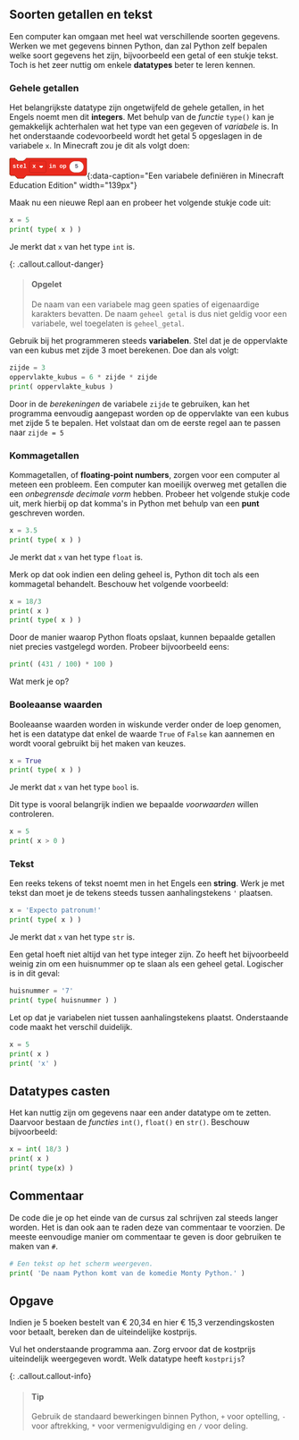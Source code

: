 <!---
@TODO opsplitsing variabelen en datatypes
--->

## Soorten getallen en tekst
Een computer kan omgaan met heel wat verschillende soorten gegevens. Werken we met gegevens binnen Python, dan zal Python zelf bepalen welke soort gegevens het zijn, bijvoorbeeld een getal of een stukje tekst. Toch is het zeer nuttig om enkele **datatypes** beter te leren kennen.

### Gehele getallen
Het belangrijkste datatype zijn ongetwijfeld de gehele getallen, in het Engels noemt men dit **integers**. Met behulp van de *functie* `type()` kan je gemakkelijk achterhalen wat het type van een gegeven of *variabele* is. In het onderstaande codevoorbeeld wordt het getal 5 opgeslagen in de variabele `x`. In Minecraft zou je dit als volgt doen:

![variabele](media/minecraft_new_variable.png "variabele"){:data-caption="Een variabele definiëren in Minecraft Education Edition" width="139px"}

Maak nu een nieuwe Repl aan en probeer het volgende stukje code uit:

```python
x = 5
print( type( x ) )
```
Je merkt dat `x` van het type `int` is.

{: .callout.callout-danger}
> #### Opgelet
> De naam van een variabele mag geen spaties of eigenaardige karakters bevatten. De naam `geheel getal` is dus niet geldig voor een variabele, wel toegelaten is `geheel_getal`.

Gebruik bij het programmeren steeds **variabelen**. Stel dat je de oppervlakte van een kubus met zijde 3 moet berekenen. Doe dan als volgt:
```python
zijde = 3
oppervlakte_kubus = 6 * zijde * zijde
print( oppervlakte_kubus )
```
Door in de *berekeningen* de variabele `zijde` te gebruiken, kan het programma eenvoudig aangepast worden op de oppervlakte van een kubus met zijde 5 te bepalen. Het volstaat dan om de eerste regel aan te passen naar `zijde = 5`

### Kommagetallen
Kommagetallen, of **floating-point numbers**, zorgen voor een computer al meteen een probleem. Een computer kan moeilijk overweg met getallen die een *onbegrensde decimale vorm* hebben. Probeer het volgende stukje code uit, merk hierbij op dat komma's in Python met behulp van een **punt** geschreven worden.

```python
x = 3.5
print( type( x ) )
```
Je merkt dat `x` van het type `float` is.

Merk op dat ook indien een deling geheel is, Python dit toch als een kommagetal behandelt. Beschouw het volgende voorbeeld:

```python
x = 18/3
print( x )
print( type( x ) )
```

Door de manier waarop Python floats opslaat, kunnen bepaalde getallen niet precies vastgelegd worden. Probeer bijvoorbeeld eens:
```python
print( (431 / 100) * 100 )
```
Wat merk je op?

### Booleaanse waarden
Booleaanse waarden worden in wiskunde verder onder de loep genomen, het is een datatype dat enkel de waarde `True` of `False` kan aannemen en wordt vooral gebruikt bij het maken van keuzes.

```python
x = True
print( type( x ) )
```
Je merkt dat `x` van het type `bool` is.

Dit type is vooral belangrijk indien we bepaalde *voorwaarden* willen controleren.
```python
x = 5
print( x > 0 )
```

### Tekst
Een reeks tekens of tekst noemt men in het Engels een **string**. Werk je met tekst dan moet je de tekens steeds tussen aanhalingstekens `'` plaatsen.

```python
x = 'Expecto patronum!'
print( type( x ) )
```
Je merkt dat `x` van het type `str` is.

Een getal hoeft niet altijd van het type integer zijn. Zo heeft het bijvoorbeeld weinig zin om een huisnummer op te slaan als een geheel getal. Logischer is in dit geval:

```python
huisnummer = '7'
print( type( huisnummer ) )
```

Let op dat je variabelen niet tussen aanhalingstekens plaatst. Onderstaande code maakt het verschil duidelijk.
```python
x = 5
print( x )
print( 'x' )
```

## Datatypes casten

Het kan nuttig zijn om gegevens naar een ander datatype om te zetten. Daarvoor bestaan de *functies* `int()`, `float()` en `str()`. Beschouw bijvoorbeeld:

```python
x = int( 18/3 )
print( x )
print( type(x) )
```
## Commentaar
De code die je op het einde van de cursus zal schrijven zal steeds langer worden. Het is dan ook aan te raden deze van commentaar te voorzien. De meeste eenvoudige manier om commentaar te geven is door gebruiken te maken van `#`.
```python
# Een tekst op het scherm weergeven.
print( 'De naam Python komt van de komedie Monty Python.' )
```

## Opgave
Indien je 5 boeken bestelt van € 20,34 en hier € 15,3 verzendingskosten voor betaalt, bereken dan de uiteindelijke kostprijs.

Vul het onderstaande programma aan. Zorg ervoor dat de kostprijs uiteindelijk weergegeven wordt. Welk datatype heeft `kostprijs`?

{: .callout.callout-info}
> #### Tip
> Gebruik de standaard bewerkingen binnen Python, `+` voor optelling, `-` voor aftrekking, `*` voor vermenigvuldiging en `/` voor deling.